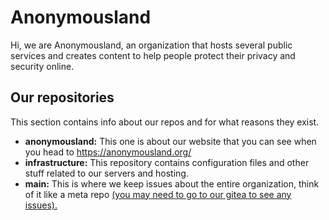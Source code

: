 <!--

**Here are some ideas to get you started:**

🙋‍♀️ A short introduction - what is your organization all about?
🌈 Contribution guidelines - how can the community get involved?
👩‍💻 Useful resources - where can the community find your docs? Is there anything else the community should know?
🍿 Fun facts - what does your team eat for breakfast?
🧙 Remember, you can do mighty things with the power of [Markdown](https://docs.github.com/github/writing-on-github/getting-started-with-writing-and-formatting-on-github/basic-writing-and-formatting-syntax)
-->

# Anonymousland

Hi, we are Anonymousland, an organization that hosts several public services and creates content to help people protect their privacy and security online.

## Our repositories

This section contains info about our repos and for what reasons they exist.

* **anonymousland:** This one is about our website that you can see when you head to https://anonymousland.org/
* **infrastructure:** This repository contains configuration files and other stuff related to our servers and hosting.
* **main:** This is where we keep issues about the entire organization, think of it like a meta repo [(you may need to go to our gitea to see any issues).](https://git.anonymousland.org/anonymousland/main)
